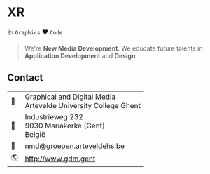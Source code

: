 XR
==

:thumbsup: `Graphics` :heart: `Code`

> We're **New Media Development**. We educate future talents in **Application Development** and **Design**.

Contact
-------

|                    |                                                                   |
|--------------------|-------------------------------------------------------------------|
| :department_store: | Graphical and Digital Media<br>Artevelde University College Ghent |
| :office:           | Industrieweg 232<br>9030 Mariakerke (Gent)<br>België              |
| :e-mail:           | nmd@groepen.arteveldehs.be                                        |
| :earth_americas:   | http://www.gdm.gent                                               |
